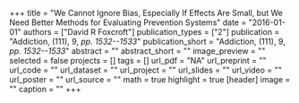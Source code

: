 +++
title = "We Cannot Ignore Bias, Especially If Effects Are Small, but We Need Better Methods for Evaluating Prevention Systems"
date = "2016-01-01"
authors = ["David R Foxcroft"]
publication_types = ["2"]
publication = "Addiction, (111), 9, _pp. 1532--1533_"
publication_short = "Addiction, (111), 9, _pp. 1532--1533_"
abstract = ""
abstract_short = ""
image_preview = ""
selected = false
projects = []
tags = []
url_pdf = "NA"
url_preprint = ""
url_code = ""
url_dataset = ""
url_project = ""
url_slides = ""
url_video = ""
url_poster = ""
url_source = ""
math = true
highlight = true
[header]
image = ""
caption = ""
+++

